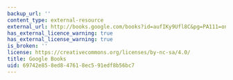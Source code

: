 ```yaml
---
backup_url: ''
content_type: external-resource
external_url: http://books.google.com/books?id=aufIKy9Ufl8C&pg=PA111=onepage
has_external_licence_warning: true
has_external_license_warning: true
is_broken: ''
license: https://creativecommons.org/licenses/by-nc-sa/4.0/
title: Google Books
uid: 69742e85-8ed8-4761-8ec5-91edf8b56bc7
---
```

